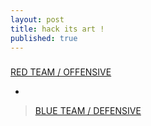 ```yaml
---
layout: post
title: hack its art !
published: true
---
```


> ###
[RED TEAM / OFFENSIVE]()


*

> [BLUE TEAM / DEFENSIVE]()

